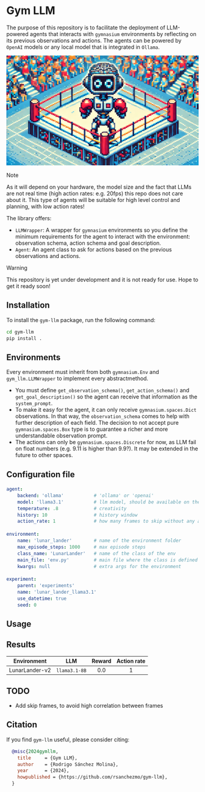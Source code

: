 # Gym LLM
The purpose of this repository is to facilitate the deployment of LLM-powered agents that interacts with `gymnasium` environments by reflecting on its previous observations and actions.
The agents can be powered by `OpenAI` models or any local model that is integrated in `Ollama`. 

![gym-llm](./doc/gym-llm.png)


> [!NOTE] 
> As it will depend on your hardware, the model size and the fact that LLMs are not real time (high action rates: e.g. 20fps) this repo does not care about it. This type of agents will be suitable for high level control and planning, with low action rates!

The library offers:
- `LLMWrapper`: A wrapper for `gymnasium` environments so you define the minimum requirements for the agent to interact with the environment: observation schema, action schema and goal description.
- `Agent`: An agent class to ask for actions based on the previous observations and actions.

> [!WARNING] 
> This repository is yet under development and it is not ready for use. Hope to get it ready soon!

## Installation
To install the `gym-llm` package, run the following command:
```bash
cd gym-llm
pip install .
```

## Environments
Every environment must inherit from both `gymnasium.Env` and `gym_llm.LLMWrapper` to implement every abstractmethod.

- You must define `get_observation_schema()`, `get_action_schema()` and `get_goal_description()` so the agent
can receive that information as the `system_prompt`.
- To make it easy for the agent, it can only receive `gymnasium.spaces.Dict` observations. In that way, the `observation_schema` comes to help with further description of each field. The decision to not accept 
pure `gymnasium.spaces.Box` type is to guarantee a richer and more understandable observation prompt. 
- The actions can only be `gymnasium.spaces.Discrete` for now, as LLM fail on float numbers (e.g. 9.11 is higher than 9.9?). It may be extended in the future to other spaces.

## Configuration file
```yaml
agent:
    backend: 'ollama'           # 'ollama' or 'openai'
    model: 'llama3.1'           # llm model, should be available on the backend
    temperature: .8             # creativity
    history: 10                 # history window
    action_rate: 1              # how many frames to skip without any action

environment:
    name: 'lunar_lander'        # name of the environment folder
    max_episode_steps: 1000     # max episode steps
    class_name: 'LunarLander'   # name of the class of the env
    main_file: 'env.py'         # main file where the class is defined
    kwargs: null                # extra args for the environment

experiment:
    parent: 'experiments'
    name: 'lunar_lander_llama3.1'
    use_datetime: true
    seed: 0
```

## Usage

## Results

| **Environment** |    **LLM**    | **Reward** | **Action rate** |
|:---------------:|:-------------:|:----------:|:---------------:|
| LunarLander-v2  | `llama3.1-8B` |    0.0     |        1        |

## TODO
- Add skip frames, to avoid high correlation between frames

## Citation
If you find `gym-llm` useful, please consider citing:

```bibtex
  @misc{2024gymllm,
    title     = {Gym LLM},
    author    = {Rodrigo Sánchez Molina},
    year      = {2024},
    howpublished = {https://github.com/rsanchezmo/gym-llm},
  }
```